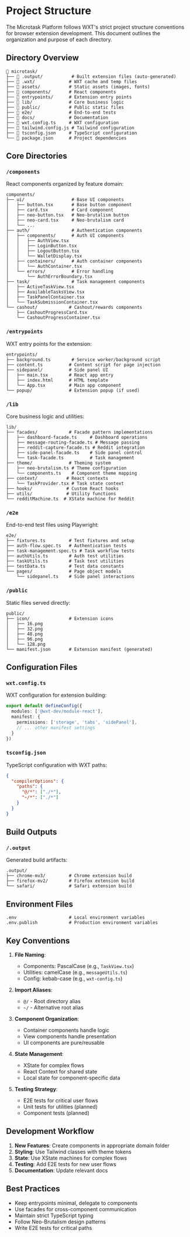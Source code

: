 # Project Structure

The Microtask Platform follows WXT's strict project structure conventions for browser extension development. This document outlines the organization and purpose of each directory.

## Directory Overview

```
📂 microtask/
├── 📁 .output/           # Built extension files (auto-generated)
├── 📁 .wxt/             # WXT cache and temp files
├── 📁 assets/           # Static assets (images, fonts)
├── 📁 components/       # React components
├── 📁 entrypoints/      # Extension entry points
├── 📁 lib/              # Core business logic
├── 📁 public/           # Public static files
├── 📁 e2e/              # End-to-end tests
├── 📁 docs/             # Documentation
├── 📄 wxt.config.ts     # WXT configuration
├── 📄 tailwind.config.js # Tailwind configuration
├── 📄 tsconfig.json     # TypeScript configuration
└── 📄 package.json      # Project dependencies
```

## Core Directories

### `/components`

React components organized by feature domain:

```
components/
├── ui/                  # Base UI components
│   ├── button.tsx       # Base button component
│   ├── card.tsx         # Card component
│   ├── neo-button.tsx   # Neo-brutalism button
│   ├── neo-card.tsx     # Neo-brutalism card
│   └── ...
├── auth/                # Authentication components
│   ├── components/      # Auth UI components
│   │   ├── AuthView.tsx
│   │   ├── LoginButton.tsx
│   │   ├── LogoutButton.tsx
│   │   └── WalletDisplay.tsx
│   ├── containers/      # Auth container components
│   │   └── AuthContainer.tsx
│   └── errors/          # Error handling
│       └── AuthErrorBoundary.tsx
├── task/                # Task management components
│   ├── ActiveTaskView.tsx
│   ├── AvailableTasksView.tsx
│   ├── TaskPanelContainer.tsx
│   └── TaskSubmissionContainer.tsx
└── cashout/            # Cashout/rewards components
    ├── CashoutProgressCard.tsx
    └── CashoutProgressContainer.tsx
```

### `/entrypoints`

WXT entry points for the extension:

```
entrypoints/
├── background.ts        # Service worker/background script
├── content.ts          # Content script for page injection
├── sidepanel/          # Side panel UI
│   ├── main.tsx        # React app entry
│   ├── index.html      # HTML template
│   └── App.tsx         # Main app component
└── popup/              # Extension popup (if used)
```

### `/lib`

Core business logic and utilities:

```
lib/
├── facades/            # Facade pattern implementations
│   ├── dashboard-facade.ts     # Dashboard operations
│   ├── message-routing-facade.ts # Message passing
│   ├── reddit-capture-facade.ts # Reddit integration
│   ├── side-panel-facade.ts    # Side panel control
│   └── task-facade.ts          # Task management
├── theme/              # Theming system
│   ├── neo-brutalism.ts # Theme configuration
│   └── components.ts    # Component theme mapping
├── context/           # React contexts
│   └── TaskProvider.tsx # Task state context
├── hooks/             # Custom React hooks
├── utils/             # Utility functions
└── redditMachine.ts  # XState machine for Reddit
```

### `/e2e`

End-to-end test files using Playwright:

```
e2e/
├── fixtures.ts         # Test fixtures and setup
├── auth-flow.spec.ts   # Authentication tests
├── task-management.spec.ts # Task workflow tests
├── authUtils.ts        # Auth test utilities
├── taskUtils.ts        # Task test utilities
├── testData.ts         # Test data constants
└── pages/              # Page object models
    └── sidepanel.ts    # Side panel interactions
```

### `/public`

Static files served directly:

```
public/
├── icon/               # Extension icons
│   ├── 16.png
│   ├── 32.png
│   ├── 48.png
│   ├── 96.png
│   └── 128.png
└── manifest.json       # Extension manifest (generated)
```

## Configuration Files

### `wxt.config.ts`

WXT configuration for extension building:

```typescript
export default defineConfig({
  modules: ['@wxt-dev/module-react'],
  manifest: {
    permissions: ['storage', 'tabs', 'sidePanel'],
    // ... other manifest settings
  }
})
```

### `tsconfig.json`

TypeScript configuration with WXT paths:

```json
{
  "compilerOptions": {
    "paths": {
      "@/*": ["./*"],
      "~/*": ["./*"]
    }
  }
}
```

## Build Outputs

### `/.output`

Generated build artifacts:

```
.output/
├── chrome-mv3/         # Chrome extension build
├── firefox-mv2/        # Firefox extension build
└── safari/             # Safari extension build
```

## Environment Files

```
.env                    # Local environment variables
.env.publish            # Production environment variables
```

## Key Conventions

1. **File Naming**: 
   - Components: PascalCase (e.g., `TaskView.tsx`)
   - Utilities: camelCase (e.g., `messageUtils.ts`)
   - Config: kebab-case (e.g., `wxt-config.ts`)

2. **Import Aliases**:
   - `@/` - Root directory alias
   - `~/` - Alternative root alias

3. **Component Organization**:
   - Container components handle logic
   - View components handle presentation
   - UI components are pure/reusable

4. **State Management**:
   - XState for complex flows
   - React Context for shared state
   - Local state for component-specific data

5. **Testing Strategy**:
   - E2E tests for critical user flows
   - Unit tests for utilities (planned)
   - Component tests (planned)

## Development Workflow

1. **New Features**: Create components in appropriate domain folder
2. **Styling**: Use Tailwind classes with theme tokens
3. **State**: Use XState machines for complex flows
4. **Testing**: Add E2E tests for new user flows
5. **Documentation**: Update relevant docs

## Best Practices

- Keep entrypoints minimal, delegate to components
- Use facades for cross-component communication
- Maintain strict TypeScript typing
- Follow Neo-Brutalism design patterns
- Write E2E tests for critical paths